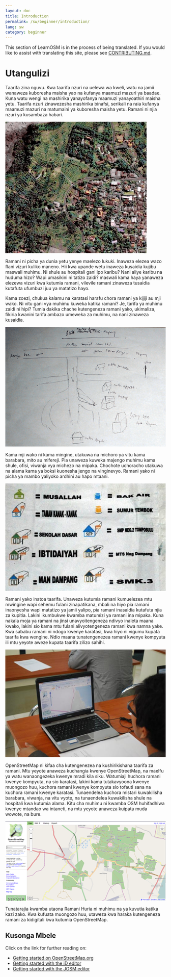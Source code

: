 ```yaml
---
layout: doc
title: Introduction
permalink: /sw/beginner/introduction/
lang: sw
category: beginner
---
```


This section of LearnOSM is in the process of being translated. If you would like to assist with translating this site, please see [CONTRIBUTING.md](https://github.com/hotosm/learnosm/blob/gh-pages/CONTRIBUTING.md). 

Utangulizi
============

Taarifa zina nguvu. Kwa taarifa nzuri na uelewa wa kweli, watu na jamii wanaweza kuboresha maisha yao na kufanya maamuzi mazuri ya baadae. Kuna watu wengi na mashirika yanayofanya maamuzi yanayoathiri  maisha yetu. Taarifa nzuri zinawezesha mashirika binafsi, serikali na raia kufanya maamuzi mazuri na  matumaini ya kuboresha maisha yetu. Ramani ni njia nzuri ya kusambaza habari.

![A village in Indonesia][]

Ramani ni picha ya dunia yetu yenye maelezo lukuki. Inaweza elezea wazo flani vizuri kuliko maneno. Hii kwa upande wetu inaweza kusaidia kujibu maswali muhimu. Ni shule au hospitali gani ipo karibu? Nani aliye karibu na huduma hizo? Wapi umasikini ni tatizo zaidi? maswali kama haya yanaweza elezewa vizuri kwa kutumia ramani, vilevile ramani zinaweza tusaidia kutafuta ufumbuzi juu ya matatizo hayo.

Kama zoezi, chukua kalamu na karatasi harafu chora ramani ya kijiji au mji wako. Ni vitu gani vya muhimu kuweka katika ramani? Je, tarifa ya muhimu zaidi ni hipi? Tumia dakika chache kutengeneza ramani yako, ukimaliza, fikiria kwanini tarifa ambazo umeweka za muhimu, na nani zinaweza kusaidia.

![Example of a hand-drawn map][]

Kama mji wako ni kama mingine, utakuwa na michoro ya vitu kama barabara, mito  au mifereji. Pia unaweza kuweka majengo muhimu kama shule, ofisi, viwanja vya michezo na mipaka. Chochote uchoracho utakuwa na alama kama ya boksi kuonesha jengo na vinginevyo. Ramani yako ni picha ya mambo yaliyoko ardhini au hapo mtaani.

![Examples of symbols][]

Ramani yako inatoa taarifa. Unaweza kutumia ramani kumuelezea mtu mwingine wapi sehemu fulani zinapatikana, mbali na hiyo pia ramani inaonyesha wapi matatizo ya jamii yalipo, pia ramani inasaidia kutafuta njia za kupitia. Lakini ikumbukwe kwamba matumizi ya ramani ina mipaka. Kuna nakala moja ya ramani na jinsi unavyoitengeneza ndivyo inaleta maana kwako, lakini sio kama mtu fulani alivyotengeneza ramani kwa namna yake. Kwa sababu ramani ni ndogo kwenye karatasi, kwa hiyo ni vigumu kupata taarifa kwa wengine. Ndio maana tunatengenezea ramani kwenye kompyuta ili mtu yeyote aweze kupata taarifa zilizo sahihi.


![Mapping on Computer][]

OpenStreetMap ni kifaa cha kutengenezea na kushirikishana taarifa za ramani. Mtu yeyote anaweza kuchangia kwenye OpenStreetMap, na maelfu ya watu wanaongezeka kwenye mradi kila siku. Watumiaji huchora ramani kwenye kompyuta, na sio karatasi, lakini kama tutakavyoona kwenye muongozo huu, kuchora ramani kwenye kompyuta sio tofauti sana na kuchora ramani kwenye karatasi. Tunaendelea kuchora mistari kuwakilisha barabara, viwanja, na vitu vyote, na tunaendelea kuwakilisha shule na hospitali kwa kutumia alama. Kitu cha muhimu ni kwamba OSM huhifadhiwa kwenye mtandao wa intaneti, na mtu yeyote anaweza kuipata muda wowote, na bure.

![Digital maps with OpenStreetMap][]

Tunatarajia kwamba utaona Ramani Huria ni muhimu na ya kuvutia katika kazi zako. Kwa kufuata muongozo huu, utaweza kwa haraka kutengeneza ramani za kidigitali kwa kutumia OpenStreetMap.

Kusonga Mbele
--------------

Click on the link for further reading on:  

*  [Getting started on OpenStreetMap.org](/en/beginner/start-osm/) 
*  [Getting started with the iD editor](/en/editing/id-editor/)   
*  [Getting started with the JOSM editor](/en/beginner/start-josm/)  


[A village in Indonesia]: /images/beginner/village-in-indonesia.png
[Example of a hand-drawn map]: /images/beginner/hand-drawn-map.png
[Examples of symbols]: /images/beginner/examples-of-symbols.png
[Mapping on Computer]: /images/beginner/mapping-on-computer.png
[Digital maps with OpenStreetMap]: /images/beginner/digital-maps-with-osm.png
